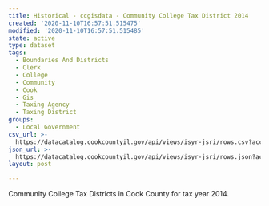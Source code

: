 ```yaml
---
title: Historical - ccgisdata - Community College Tax District 2014
created: '2020-11-10T16:57:51.515475'
modified: '2020-11-10T16:57:51.515485'
state: active
type: dataset
tags:
  - Boundaries And Districts
  - Clerk
  - College
  - Community
  - Cook
  - Gis
  - Taxing Agency
  - Taxing District
groups:
  - Local Government
csv_url: >-
  https://datacatalog.cookcountyil.gov/api/views/isyr-jsri/rows.csv?accessType=DOWNLOAD
json_url: >-
  https://datacatalog.cookcountyil.gov/api/views/isyr-jsri/rows.json?accessType=DOWNLOAD
layout: post

---
```

Community College Tax Districts in Cook County for tax year 2014.
